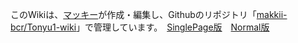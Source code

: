 
このWikiは、[マッキー](https://www.tonyu.jp/project/userInfo.cgi?user=mkns&)が作成・編集し、Githubのリポジトリ「[makkii-bcr/Tonyu1-wiki](https://github.com/makkii-bcr/Tonyu1-wiki)」で管理しています。　[SinglePage版](./)　[Normal版](./index0.html)
